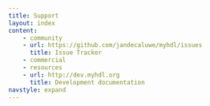 ```yaml
---
title: Support 
layout: index
content:
    - community
    - url: https://github.com/jandecaluwe/myhdl/issues
      title: Issue Tracker
    - commercial
    - resources
    - url: http://dev.myhdl.org
      title: Development documentation 
navstyle: expand
---
```

